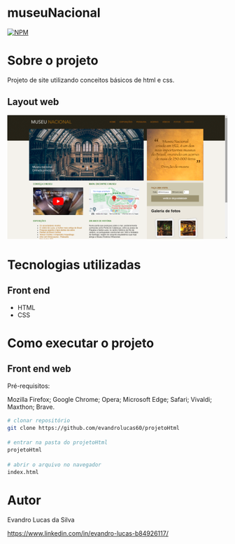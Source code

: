 # museuNacional
[![NPM](https://img.shields.io/npm/l/react)](https://github.com/evandrolucas60) 

# Sobre o projeto

Projeto de site utilizando conceitos básicos de html e css.

## Layout web
![Mobile 1](https://github.com/evandrolucas60/readme-assets-repository/blob/main/museuNacional.png)

# Tecnologias utilizadas

## Front end
- HTML
- CSS


# Como executar o projeto

## Front end web
Pré-requisitos:

Mozilla Firefox;
Google Chrome;
Opera;
Microsoft Edge;
Safari;
Vivaldi;
Maxthon;
Brave.

```bash
# clonar repositório
git clone https://github.com/evandrolucas60/projetoHtml

# entrar na pasta do projetoHtml
projetoHtml

# abrir o arquivo no navegador
index.html 
```

# Autor

Evandro Lucas da Silva

https://www.linkedin.com/in/evandro-lucas-b84926117/


